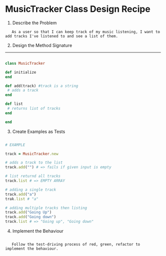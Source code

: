# MusicTracker Class Design Recipe

1. Describe the Problem

```
   As a user so that I can keep track of my music listening, I want to add tracks I've listened to and see a list of them.
```

2. Design the Method Signature

---

```ruby

class MusicTracker

def initialize
end

def add(track) #track is a string
 # adds a track
end

def list
 # returns list of tracks
end

end

```

3. Create Examples as Tests

```ruby

# EXAMPLE

track = MusicTracker.new

# adds a track to the list
track.add("") # => fails if given input is empty

# list returnd all tracks
track.list # => EMPTY ARRAY

# adding a single track
track.add("a")
trak.list # "a"

# adding multiple tracks then listing
track.add("Going Up")
track.add("Going down")
track.list # => "Going up", "Going down"

```

4. Implement the Behaviour

```

   Follow the test-driving process of red, green, refactor to implement the behaviour.


```
